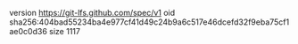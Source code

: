 version https://git-lfs.github.com/spec/v1
oid sha256:404bad55234ba4e977cf41d49c24b9a6c517e46dcefd32f9eba75cf1ae0c0d36
size 1117
